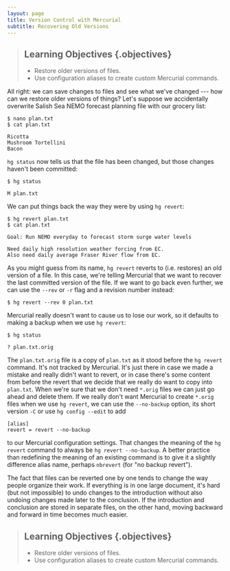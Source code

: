 ```yaml
---
layout: page
title: Version Control with Mercurial
subtitle: Recovering Old Versions
---
```

> ## Learning Objectives {.objectives}
>
> * Restore older versions of files.
> * Use configuration aliases to create custom Mercurial commands.

All right:
we can save changes to files and see what we've changed --- how can we restore older versions of things?
Let's suppose we accidentally overwrite Salish Sea NEMO forecast planning file with our grocery list:

~~~ {.bash}
$ nano plan.txt
$ cat plan.txt
~~~
~~~ {.output}
Ricotta
Mushroom Tortellini
Bacon
~~~

`hg status` now tells us that the file has been changed,
but those changes haven't been committed:

~~~ {.bash}
$ hg status
~~~
~~~ {.output}
M plan.txt
~~~

We can put things back the way they were by using `hg revert`:

~~~ {.bash}
$ hg revert plan.txt
$ cat plan.txt
~~~
~~~ {.output}
Goal: Run NEMO everyday to forecast storm surge water levels

Need daily high resolution weather forcing from EC.
Also need daily average Fraser River flow from EC.
~~~

As you might guess from its name,
`hg revert` reverts to (i.e. restores) an old version of a file.
In this case,
we're telling Mercurial that we want to recover the last committed version of the file.
If we want to go back even further,
we can use the `--rev` or `-r` flag and a revision number instead:

~~~ {.bash}
$ hg revert --rev 0 plan.txt
~~~

Mercurial really doesn't want to cause us to lose our work,
so it defaults to making a backup when we use `hg revert`:

~~~ {.bash}
$ hg status
~~~
~~~ {.output}
? plan.txt.orig
~~~

The `plan.txt.orig` file is a copy of `plan.txt` as it stood before the `hg revert` command.
It's not tracked by Mercurial.
It's just there in case we made a mistake and really didn't want to revert,
or in case there's some content from before the revert that we decide that we really do want to copy into `plan.txt`.
When we're sure that we don't need `*.orig` files we can just go ahead and delete them.
If we really don't want Mercurial to create `*.orig` files when we use `hg revert`,
we can use the `--no-backup` option,
its short version `-C` or use `hg config --edit` to add

~~~
[alias]
revert = revert --no-backup
~~~
to our Mercurial configuration settings.
That changes the meaning of the `hg revert` command to always be `hg revert --no-backup`.
A better practice than redefining the meaning of an existing command is to give it a slightly difference alias name,
perhaps `nbrevert` (for "no backup revert").

The fact that files can be reverted one by one tends to change the way people organize their work.
If everything is in one large document,
it's hard (but not impossible) to undo changes to the introduction without also undoing changes made later to the conclusion.
If the introduction and conclusion are stored in separate files,
on the other hand,
moving backward and forward in time becomes much easier.


> ## Learning Objectives {.objectives}
>
> * Restore older versions of files.
> * Use configuration aliases to create custom Mercurial commands.
